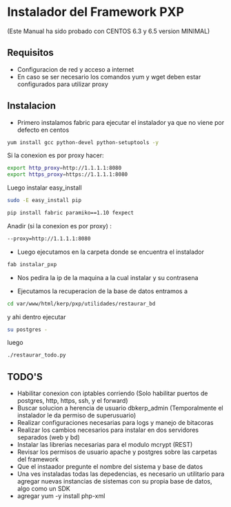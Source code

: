 Instalador del Framework PXP
===============================

(Este Manual ha sido probado con CENTOS 6.3 y 6.5 version MINIMAL) 

Requisitos
-----------

* Configuracion de red y acceso a internet
* En caso se ser necesario los comandos yum y wget deben estar configurados para utilizar proxy

Instalacion
------------

* Primero instalamos fabric para ejecutar el instalador ya que no viene por defecto en centos

```sh
yum install gcc python-devel python-setuptools -y
```
Si la conexion es por proxy hacer:

```sh
export http_proxy=http://1.1.1.1:8080
export https_proxy=https://1.1.1.1:8080
```
Luego instalar easy_install

```sh
sudo -E easy_install pip
```

```sh
pip install fabric paramiko==1.10 fexpect
```
Anadir (si la conexion es por proxy) :

```sh
--proxy=http://1.1.1.1:8080
```

* Luego ejecutamos en la carpeta donde se encuentra el instalador

```sh 
fab instalar_pxp
```

* Nos pedira la ip de la maquina a la cual instalar y su contrasena

* Ejecutamos la recuperacion de la base de datos entramos a 

```sh 
cd var/www/html/kerp/pxp/utilidades/restaurar_bd
```

y ahi dentro ejecutar 

```sh 
su postgres -
```

luego

```sh
./restaurar_todo.py
```


TODO'S
-------

* Habilitar conexion con iptables corriendo (Solo habilitar puertos de postgres, http, https, ssh, y el forward)
* Buscar solucion a herencia de usuario dbkerp_admin (Temporalmente el instalador le da permiso de superusuario)
* Realizar configuraciones necesarias para logs y manejo de bitacoras
* Realizar los cambios necesarios para instalar en dos servidores separados (web y bd)
* Instalar las librerias necesarias para el modulo mcrypt (REST)
* Revisar los permisos de usuario apache y postgres sobre las carpetas del framework
* Que el instaador pregunte el nombre del sistema y base de datos
* Una ves instaladas todas las depedencias, es necesario un utilitario para agregar nuevas instancias de sistemas con su propia base de datos,   algo como un SDK
* agregar yum -y install php-xml 
